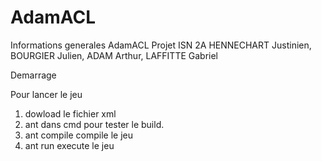 # AdamACL

Informations generales
AdamACL
Projet ISN 2A HENNECHART Justinien, BOURGIER Julien, ADAM Arthur, LAFFITTE Gabriel

Demarrage

Pour lancer le jeu
1) dowload le fichier xml
2) ant dans cmd pour tester le build.
3) ant compile compile le jeu 
4) ant run execute le jeu

